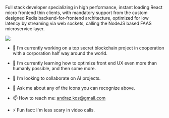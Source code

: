 Full stack developer specializing in high performance, instant loading React micro frontend thin clients, with mandatory support from the custom designed Redis backend-for-frontend architecture, optimized for low latency by streaming via web sockets, calling the NodeJS based FAAS microservice layer.

  <a href="https://skillicons.dev">
    <img src="https://skillicons.dev/icons?i=react,nodejs,redis,tailwind,aws,azure,figma,css,git,vscode,svg,ai,ps,materialui,emotion,git,nginx,html,kubernetes,grafana,docker,vim,gcp,firebase&perline=12" />
  </a>

- 🔭 I’m currently working on a top secret blockchain project in cooperation with a corporation half way around the world.

- 🌱 I’m currently learning how to optimize front end UX even more than humanly possible, and then some more.

- 👯 I’m looking to collaborate on AI projects.

- 💬 Ask me about any of the icons you can recognize above.
 
- 📫 How to reach me: andraz.kos@gmail.com
  
- ⚡ Fun fact: I'm less scary in video calls.
